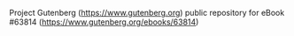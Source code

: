 Project Gutenberg (https://www.gutenberg.org) public repository for
eBook #63814 (https://www.gutenberg.org/ebooks/63814)
